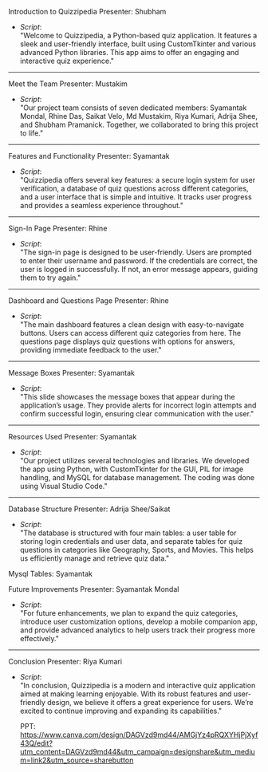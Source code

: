 Introduction to Quizzipedia
Presenter: Shubham
- *Script*:  
  "Welcome to Quizzipedia, a Python-based quiz application. It features a sleek and user-friendly interface, built using CustomTkinter and various advanced Python libraries. This app aims to offer an engaging and interactive quiz experience."

---

Meet the Team
Presenter: Mustakim
- *Script*:  
  "Our project team consists of seven dedicated members: Syamantak Mondal, Rhine Das, Saikat Velo, Md Mustakim, Riya Kumari, Adrija Shee, and Shubham Pramanick. Together, we collaborated to bring this project to life."

---

Features and Functionality
Presenter: Syamantak
- *Script*:  
  "Quizzipedia offers several key features: a secure login system for user verification, a database of quiz questions across different categories, and a user interface that is simple and intuitive. It tracks user progress and provides a seamless experience throughout."

---

Sign-In Page
Presenter: Rhine
- *Script*:  
  "The sign-in page is designed to be user-friendly. Users are prompted to enter their username and password. If the credentials are correct, the user is logged in successfully. If not, an error message appears, guiding them to try again."

---

Dashboard and Questions Page
Presenter: Rhine
- *Script*:  
  "The main dashboard features a clean design with easy-to-navigate buttons. Users can access different quiz categories from here. The questions page displays quiz questions with options for answers, providing immediate feedback to the user."

---

Message Boxes
Presenter: Syamantak
- *Script*:  
  "This slide showcases the message boxes that appear during the application’s usage. They provide alerts for incorrect login attempts and confirm successful login, ensuring clear communication with the user."

---

Resources Used
Presenter: Syamantak
- *Script*:  
  "Our project utilizes several technologies and libraries. We developed the app using Python, with CustomTkinter for the GUI, PIL for image handling, and MySQL for database management. The coding was done using Visual Studio Code."

---

Database Structure
Presenter: Adrija Shee/Saikat
- *Script*:  
  "The database is structured with four main tables: a user table for storing login credentials and user data, and separate tables for quiz questions in categories like Geography, Sports, and Movies. This helps us efficiently manage and retrieve quiz data."

Mysql Tables: Syamantak


Future Improvements
Presenter: Syamantak Mondal
- *Script*:  
  "For future enhancements, we plan to expand the quiz categories, introduce user customization options, develop a mobile companion app, and provide advanced analytics to help users track their progress more effectively."

---

Conclusion
Presenter: Riya Kumari
- *Script*:  
  "In conclusion, Quizzipedia is a modern and interactive quiz application aimed at making learning enjoyable. With its robust features and user-friendly design, we believe it offers a great experience for users. We’re excited to continue improving and expanding its capabilities."



  PPT: https://www.canva.com/design/DAGVzd9md44/AMGjYz4pRQXYHjPjXyf43Q/edit?utm_content=DAGVzd9md44&utm_campaign=designshare&utm_medium=link2&utm_source=sharebutton
